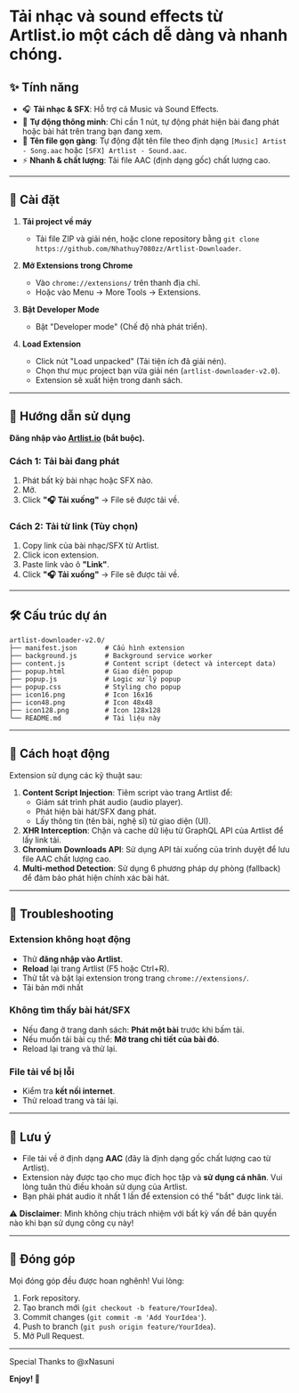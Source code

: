 # Tải nhạc và sound effects từ Artlist.io một cách dễ dàng và nhanh chóng.

## ✨ Tính năng

  - 🎧 **Tải nhạc & SFX**: Hỗ trợ cả Music và Sound Effects.
  - 🎯 **Tự động thông minh**: Chỉ cần 1 nút, tự động phát hiện bài đang phát hoặc bài hát trên trang bạn đang xem.
  - 📝 **Tên file gọn gàng**: Tự động đặt tên file theo định dạng `[Music] Artist - Song.aac` hoặc `[SFX] Artlist - Sound.aac`.
  - ⚡ **Nhanh & chất lượng**: Tải file AAC (định dạng gốc) chất lượng cao.

-----

## 🚀 Cài đặt

1.  **Tải project về máy**

      - Tải file ZIP và giải nén, hoặc clone repository bằng `git clone https://github.com/Nhathuy7080zz/Artlist-Downloader`.

2.  **Mở Extensions trong Chrome**

      - Vào `chrome://extensions/` trên thanh địa chỉ.
      - Hoặc vào Menu → More Tools → Extensions.

3.  **Bật Developer Mode**

      - Bật "Developer mode" (Chế độ nhà phát triển).

4.  **Load Extension**

      - Click nút "Load unpacked" (Tải tiện ích đã giải nén).
      - Chọn thư mục project bạn vừa giải nén (`artlist-downloader-v2.0`).
      - Extension sẽ xuất hiện trong danh sách.

-----

## 📖 Hướng dẫn sử dụng

**Đăng nhập vào [Artlist.io](https://artlist.io) (bắt buộc).**

### Cách 1: Tải bài đang phát

1.  Phát bất kỳ bài nhạc hoặc SFX nào.
2.  Mở.
3.  Click **"🎧 Tải xuống"** -> File sẽ được tải về.

### Cách 2: Tải từ link (Tùy chọn)

1.  Copy link của bài nhạc/SFX từ Artlist.
2.  Click icon extension.
3.  Paste link vào ô **"Link"**.
4.  Click **"🎧 Tải xuống"** -> File sẽ được tải về.

-----

## 🛠️ Cấu trúc dự án

```
artlist-downloader-v2.0/
├── manifest.json       # Cấu hình extension
├── background.js       # Background service worker
├── content.js          # Content script (detect và intercept data)
├── popup.html          # Giao diện popup
├── popup.js            # Logic xử lý popup
├── popup.css           # Styling cho popup
├── icon16.png          # Icon 16x16
├── icon48.png          # Icon 48x48
├── icon128.png         # Icon 128x128
└── README.md           # Tài liệu này
```

-----

## 🔧 Cách hoạt động

Extension sử dụng các kỹ thuật sau:

1.  **Content Script Injection**: Tiêm script vào trang Artlist để:
      - Giám sát trình phát audio (audio player).
      - Phát hiện bài hát/SFX đang phát.
      - Lấy thông tin (tên bài, nghệ sĩ) từ giao diện (UI).
2.  **XHR Interception**: Chặn và cache dữ liệu từ GraphQL API của Artlist để lấy link tải.
3.  **Chromium Downloads API**: Sử dụng API tải xuống của trình duyệt để lưu file AAC chất lượng cao.
4.  **Multi-method Detection**: Sử dụng 6 phương pháp dự phòng (fallback) để đảm bảo phát hiện chính xác bài hát.

-----

## 🐛 Troubleshooting

### Extension không hoạt động

  - Thử **đăng nhập vào Artlist**.
  - **Reload** lại trang Artlist (F5 hoặc Ctrl+R).
  - Thử tắt và bật lại extension trong trang `chrome://extensions/`.
  - Tải bản mới nhất

### Không tìm thấy bài hát/SFX

  - Nếu đang ở trang danh sách: **Phát một bài** trước khi bấm tải.
  - Nếu muốn tải bài cụ thể: **Mở trang chi tiết của bài đó**.
  - Reload lại trang và thử lại.

### File tải về bị lỗi

  - Kiểm tra **kết nối internet**.
  - Thử reload trang và tải lại.

-----

## 📝 Lưu ý

  - File tải về ở định dạng **AAC** (đây là định dạng gốc chất lượng cao từ Artlist).
  - Extension này được tạo cho mục đích học tập và **sử dụng cá nhân**. Vui lòng tuân thủ điều khoản sử dụng của Artlist.
  - Bạn phải phát audio ít nhất 1 lần để extension có thể "bắt" được link tải.

⚠️ **Disclaimer**: Mình không chịu trách nhiệm với bất kỳ vấn đề bản quyền nào khi bạn sử dụng công cụ này\!

-----

## 🤝 Đóng góp

Mọi đóng góp đều được hoan nghênh\! Vui lòng:

1.  Fork repository.
2.  Tạo branch mới (`git checkout -b feature/YourIdea`).
3.  Commit changes (`git commit -m 'Add YourIdea'`).
4.  Push to branch (`git push origin feature/YourIdea`).
5.  Mở Pull Request.

-----

Special Thanks to @xNasuni

**Enjoy\! 🎵**


